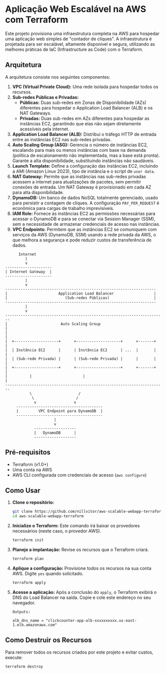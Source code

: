 # Aplicação Web Escalável na AWS com Terraform

Este projeto provisiona uma infraestrutura completa na AWS para hospedar uma aplicação web simples de "contador de cliques". A infraestrutura é projetada para ser escalável, altamente disponível e segura, utilizando as melhores práticas de IaC (Infrastructure as Code) com o Terraform.

## Arquitetura

A arquitetura consiste nos seguintes componentes:

1.  **VPC (Virtual Private Cloud):** Uma rede isolada para hospedar todos os recursos.
2.  **Sub-redes Públicas e Privadas:**
    *   **Públicas:** Duas sub-redes em Zonas de Disponibilidade (AZs) diferentes para hospedar o Application Load Balancer (ALB) e os NAT Gateways.
    *   **Privadas:** Duas sub-redes em AZs diferentes para hospedar as instâncias EC2, garantindo que elas não sejam diretamente acessíveis pela internet.
3.  **Application Load Balancer (ALB):** Distribui o tráfego HTTP de entrada entre as instâncias EC2 nas sub-redes privadas.
4.  **Auto Scaling Group (ASG):** Gerencia o número de instâncias EC2, escalando para mais ou menos instâncias com base na demanda (política de escalonamento não implementada, mas a base está pronta). Garante a alta disponibilidade, substituindo instâncias não saudáveis.
5.  **Launch Template:** Define a configuração das instâncias EC2, incluindo a AMI (Amazon Linux 2023), tipo de instância e o script de `user data`.
6.  **NAT Gateway:** Permite que as instâncias nas sub-redes privadas acessem a internet para atualizações de pacotes, sem permitir conexões de entrada. Um NAT Gateway é provisionado em cada AZ para alta disponibilidade.
7.  **DynamoDB:** Um banco de dados NoSQL totalmente gerenciado, usado para persistir a contagem de cliques. A configuração `PAY_PER_REQUEST` é econômica para cargas de trabalho imprevisíveis.
8.  **IAM Role:** Fornece às instâncias EC2 as permissões necessárias para acessar o DynamoDB e para se conectar via Session Manager (SSM), sem a necessidade de armazenar credenciais de acesso nas instâncias.
9.  **VPC Endpoints:** Permitem que as instâncias EC2 se comuniquem com serviços da AWS (DynamoDB, SSM) usando a rede privada da AWS, o que melhora a segurança e pode reduzir custos de transferência de dados.

```
      Internet
         |
         v
---------------------
| Internet Gateway  |
---------------------
         |
         v
--------------------------------------------------------------------
|                       Application Load Balancer                  |
|                          (Sub-redes Públicas)                    |
--------------------------------------------------------------------
         |
         v
------------------------------------------------------------------------
|                        Auto Scaling Group                            |
|                                                                      |
|  +--------------------+      +--------------------+      +-------+   |
|  | Instância EC2      |      | Instância EC2      | ...  |       |   |
|  | (Sub-rede Privada) |      | (Sub-rede Privada) |      |       |   |
|  +--------------------+      +--------------------+      +-------+   |
|          |                       |                                   |
------------------------------------------------------------------------
           \                     /
            \                   /
             v                 v
     ---------------------------------------
     |         VPC Endpoint para DynamoDB  |
     ---------------------------------------
                      |
                      v
             -------------------
             |   DynamoDB      |
             -------------------
```

## Pré-requisitos

*   Terraform (v1.0+)
*   Uma conta na AWS
*   AWS CLI configurada com credenciais de acesso (`aws configure`)

## Como Usar

1.  **Clone o repositório:**
    ```sh
    git clone https://github.com/nillvitor/aws-scalable-webapp-terraform.git
    cd aws-scalable-webapp-terraform
    ```

2.  **Inicialize o Terraform:**
    Este comando irá baixar os provedores necessários (neste caso, o provedor AWS).
    ```sh
    terraform init
    ```

3.  **Planeje a implantação:**
    Revise os recursos que o Terraform criará.
    ```sh
    terraform plan
    ```

4.  **Aplique a configuração:**
    Provisione todos os recursos na sua conta AWS. Digite `yes` quando solicitado.
    ```sh
    terraform apply
    ```

5.  **Acesse a aplicação:**
    Após a conclusão do `apply`, o Terraform exibirá o DNS do Load Balancer na saída. Copie e cole este endereço no seu navegador.
    ```
    Outputs:

    alb_dns_name = "clickcounter-app-alb-xxxxxxxxxx.us-east-1.elb.amazonaws.com"
    ```

## Como Destruir os Recursos

Para remover todos os recursos criados por este projeto e evitar custos, execute:
```sh
terraform destroy
```